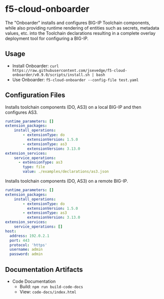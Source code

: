 # f5-cloud-onboarder

The "Onboarder" installs and configures BIG-IP Toolchain components, while also providing runtime rendering of entities such as secrets, metadata values, etc. into the Toolchain declarations resulting in a complete overlay deployment tool for configuring a BIG-IP.

## Usage

- Install Onboarder: ```curl https://raw.githubusercontent.com/jsevedge/f5-cloud-onboarder/v0.9.0/scripts/install.sh | bash```
- Use Onboarder: ```f5-cloud-onboarder --config-file test.yaml```

## Configuration Files

Installs toolchain components (DO, AS3) on a local BIG-IP and then configures AS3.

```yaml
runtime_parameters: []
extension_packages:
    install_operations:
        - extensionType: do
          extensionVersion: 1.5.0
        - extensionType: as3
          extensionVersion: 3.13.0
extension_services:
    service_operations:
      - extensionType: as3
        type: file
        value: ./examples/declarations/as3.json
```

Installs toolchain components (DO, AS3) on a remote BIG-IP.

```yaml
runtime_parameters: []
extension_packages:
    install_operations:
        - extensionType: do
          extensionVersion: 1.5.0
        - extensionType: as3
          extensionVersion: 3.13.0
extension_services:
    service_operations: []
host:
  address: 192.0.2.1
  port: 443
  protocol: 'https'
  username: admin
  password: admin
```

## Documentation Artifacts

- Code Documentation
  - Build: `npm run build-code-docs`
  - View: `code-docs/index.html`